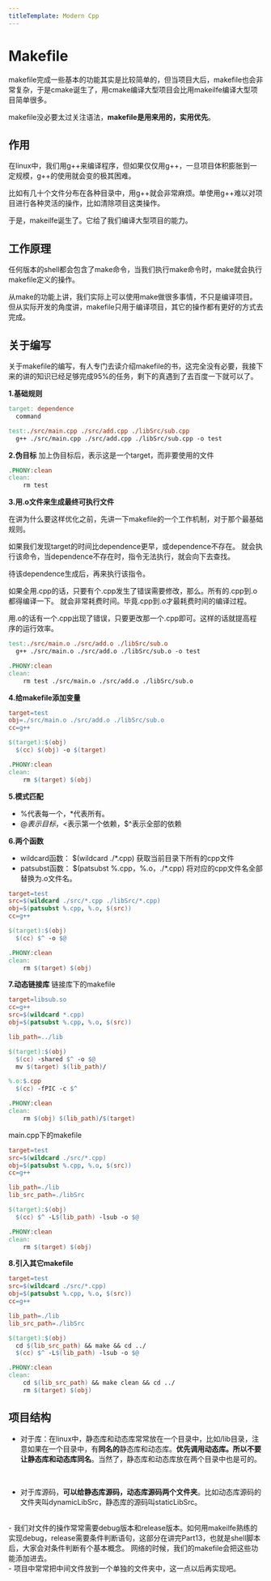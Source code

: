 ```yaml
---
titleTemplate: Modern Cpp
---
```

# Makefile
makefile完成一些基本的功能其实是比较简单的，但当项目大后，makefile也会非常复杂，于是cmake诞生了，用cmake编译大型项目会比用makeilfe编译大型项目简单很多。

makefile没必要太过关注语法，**makefile是用来用的，实用优先**。

## 作用
在linux中，我们用g++来编译程序，但如果仅仅用g++，一旦项目体积膨胀到一定规模，g++的使用就会变的极其困难。

比如有几十个文件分布在各种目录中，用g++就会非常麻烦。单使用g++难以对项目进行各种灵活的操作，比如清除项目这类操作。

于是，makeilfe诞生了。它给了我们编译大型项目的能力。

## 工作原理

任何版本的shell都会包含了make命令，当我们执行make命令时，make就会执行makefile定义的操作。

从make的功能上讲，我们实际上可以使用make做很多事情，不只是编译项目。但从实际开发的角度讲，makefile只用于编译项目，其它的操作都有更好的方式去完成。

## 关于编写
关于makefile的编写，有人专门去读介绍makefile的书，这完全没有必要，我接下来的讲的知识已经足够完成95%的任务，剩下的真遇到了去百度一下就可以了。



**1.基础规则**
```makefile
target: dependence
  command
```
```makefile
test:./src/main.cpp ./src/add.cpp ./libSrc/sub.cpp
  g++ ./src/main.cpp ./src/add.cpp ./libSrc/sub.cpp -o test
```

**2.伪目标**
加上伪目标后，表示这是一个target，而非要使用的文件
```makefile
.PHONY:clean
clean:
    rm test
```
**3.用.o文件来生成最终可执行文件**

在讲为什么要这样优化之前，先讲一下makefile的一个工作机制，对于那个最基础规则。

如果我们发现target的时间比dependence更早，或dependence不存在。
就会执行该命令，当dependence不存在时，指令无法执行，就会向下去查找。

待该dependence生成后，再来执行该指令。

如果全用.cpp的话，只要有个.cpp发生了错误需要修改，那么。所有的.cpp到.o都得编译一下。
就会非常耗费时间。毕竟.cpp到.o才最耗费时间的编译过程。

用.o的话有一个.cpp出现了错误，只要更改那一个.cpp即可。这样的话就提高程序的运行效率。

```makefile
test:./src/main.o ./src/add.o ./libSrc/sub.o
  g++ ./src/main.o ./src/add.o ./libSrc/sub.o -o test

.PHONY:clean
clean:
    rm test ./src/main.o ./src/add.o ./libSrc/sub.o
```

**4.给makefile添加变量**

```makefile
target=test
obj=./src/main.o ./src/add.o ./libSrc/sub.o
cc=g++

$(target):$(obj)
  $(cc) $(obj) -o $(target)

.PHONY:clean
clean:
    rm $(target) $(obj)
```

**5.模式匹配**
-	%代表每一个，*代表所有。
-	$@ 表示目标，$<表示第一个依赖，$^表示全部的依赖


**6.两个函数**
- wildcard函数：  $(wildcard  ./*.cpp)     获取当前目录下所有的cpp文件
- patsubst函数：  $(patsubst  %.cpp，%.o，./*.cpp) 将对应的cpp文件名全部替换为.o文件名。

```makefile
target=test
src=$(wildcard ./src/*.cpp ./libSrc/*.cpp)
obj=$(patsubst %.cpp, %.o, $(src))
cc=g++

$(target):$(obj)
  $(cc) $^ -o $@

.PHONY:clean
clean:
    rm $(target) $(obj)
```

**7.动态链接库**
链接库下的makefile
```makefile
target=libsub.so
cc=g++
src=$(wildcard *.cpp)
obj=$(patsubst %.cpp, %.o, $(src))

lib_path=../lib

$(target):$(obj)
  $(cc) -shared $^ -o $@
  mv $(target) $(lib_path)/

%.o:$.cpp
  $(cc) -fPIC -c $^

.PHONY:clean
clean:
    rm $(obj) $(lib_path)/$(target)
```
main.cpp下的makefile
```makefile
target=test
src=$(wildcard ./src/*.cpp)
obj=$(patsubst %.cpp, %.o, $(src))
cc=g++

lib_path=./lib
lib_src_path=./libSrc

$(target):$(obj)
  $(cc) $^ -L$(lib_path) -lsub -o $@

.PHONY:clean
clean:
    rm $(target) $(obj)
```


**8.引入其它makefile**
```makefile
target=test
src=$(wildcard ./src/*.cpp)
obj=$(patsubst %.cpp, %.o, $(src))
cc=g++

lib_path=./lib
lib_src_path=./libSrc

$(target):$(obj)
  cd $(lib_src_path) && make && cd ../
  $(cc) $^ -L$(lib_path) -lsub -o $@

.PHONY:clean
clean:
    cd $(lib_src_path) && make clean && cd ../
    rm $(target) $(obj)
```

## 项目结构
- 对于库：在linux中，静态库和动态库常常放在一个目录中，比如/lib目录，注意如果在一个目录中，有**同名的**静态库和动态库。**优先调用动态库。所以不要让静态库和动态库同名**。当然了，静态库和动态库放在两个目录中也是可的。
</br>

- 对于库源码，**可以给静态库源码，动态库源码两个文件夹**。比如动态库源码的文件夹叫dynamicLibSrc，静态库的源码叫staticLibSrc。
</br>
- 我们对文件的操作常常需要debug版本和release版本。如何用makeilfe熟练的实现debug，release需要条件判断语句，这部分在讲完Part13，也就是shell脚本后，大家会对条件判断有个基本概念。
网络的时候，我们的makefile会把这些功能添加进去。
</br>
- 项目中常常把中间文件放到一个单独的文件夹中，这一点以后再实现吧。
